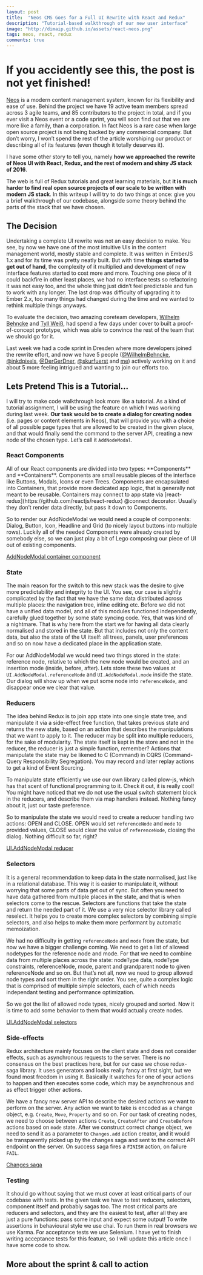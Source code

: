 ```yaml
---
layout: post
title:  "Neos CMS Goes for a Full UI Rewrite with React and Redux"
description: "Tutorial-based walkthrough of our new user interface"
image: "http://dimaip.github.io/assets/react-neos.png"
tags: neos, react, redux
comments: true
---
```


# If you accidently see this, the post is not yet finished!

[Neos](https://neos.io) is a modern content management system, known for its flexibility and ease of use. Behind the project we have 19 active team members spread across 3 agile teams, and 85 contributors to the project in total, and if you ever visit a Neos event or a code sprint, you will soon find out that we are more like a family, than a corporation. In fact Neos is a rare case when large open source project is not being backed by any commercial company.
But don’t worry, I won’t spend the rest of the article worshiping our product or describing all of its features (even though it totally deserves it). 

I have some other story to tell you, namely **how we approached the rewrite of Neos UI with React, Redux, and the rest of modern and shiny JS stack of 2016**.

The web is full of Redux tutorials and great learning materials, but **it is much harder to find real open source projects of our scale to be written with modern JS stack**. In this writeup I will try to do two things at once: give you a brief walkthrough of our codebase, alongside some theory behind the parts of the stack that we have chosen.

## The Decision

Undertaking a complete UI rewrite was not an easy decision to make. You see, by now we have one of the most intuitive UIs in the content management world, mostly stable and complete. It was written in EmberJS 1.x and for its time was pretty neatly built. But with time **things started to get out of hand**, the complexity of it multiplied and development of new interface features started to cost more and more. Touching one piece of it could backfire in other least places, we had no interface tests so refactoring it was not easy too, and the whole thing just didn’t feel predictable and fun to work with any longer. The last drop was difficulty of upgrading it to Ember 2.x, too many things had changed during the time and we wanted to rethink multiple things anyways.

To evaluate the decision, two amazing coreteam developers, [Wilhelm Behncke](https://twitter.com/WilhelmBehncke) and [Tyll Weiß](https://twitter.com/inkdpixels), had spend a few days under cover to built a proof-of-concept prototype, which was able to convince the rest of the team that we should go for it.

Last week we had a code sprint in Dresden where more developers joined the rewrite effort, and now we have 5 people ([@WilhelmBehncke](https://twitter.com/WilhelmBehncke), [@inkdpixels](https://twitter.com/inkdpixels), [@DerGerDner](https://twitter.com/DerGerDner), [@skurfuerst](https://twitter.com/skurfuerst) and [me](https://twitter.com/dimaip)) actively working on it and about 5 more feeling intrigued and wanting to join our efforts too.

## Lets Pretend This is a Tutorial...

I will try to make code walkthrough look more like a tutorial. As a kind of tutorial assignment, I will be using the feature on which I was working during last week. **Our task would be to create a dialog for creating nodes** (i.e. pages or content elements in Neos), that will provide you with a choice of all possible page types that are allowed to be created in the given place, and that would finally send the command to the server API, creating a new node of the chosen type. Let’s call it `AddNodeModal`.

### React Components

<aside class="Aside" markdown="1">All of our React components are divided into two types: **Components** and **Containers**. Components are small reusable pieces of the interface like Buttons, Modals, Icons or even Trees.
Components are encapsulated into Containers, that provide more dedicated app logic, that is generally not meant to be reusable. Containers may connect to app state via [react-redux](https://github.com/reactjs/react-redux) @connect decorator. Usually they don’t render data directly, but pass it down to Components.
</aside>

So to render our AddNodeModal we would need a couple of components: Dialog, Button, Icon, Headline and Grid (to nicely layout buttons into multiple rows). Luckily all of the needed Components were already created by somebody else, so we can just play a bit of Lego composing our piece of UI out of existing components.

<a target="_blank" class="Button" href="https://github.com/PackageFactory/PackageFactory.Guevara/blob/9e06fdd96c1627a262c42b8405c1f128de972fa4/Resources/Private/JavaScript/Host/Containers/AddNodeModal/index.js">AddNodeModal container component</a>

### State

<aside class="Aside" markdown="1">
The main reason for the switch to this new stack was the desire to give more predictability and integrity to the UI. You see, our case is slightly complicated by the fact that we have the same data distributed across multiple places: the navigation tree, inline editing etc. Before we did not have a unified data model, and all of this modules functioned independently, carefully glued together by some state syncing code. Yes, that was kind of a nightmare.
That is why here from the start we for having all data clearly normalised and stored in the state. But that includes not only the content data, but also the state of the UI itself: all trees, panels, user preferences and so on now have a dedicated place in the application state.
</aside>

For our AddNodeModal we would need two things stored in the state: reference node, relative to which the new node would be created, and an insertion mode (inside, before, after). Lets store these two values at `UI.AddNodeModal.referenceNode` and `UI.AddNodeModal.mode` inside the state.
Our dialog will show up when we put some node into `referenceNode`, and disappear once we clear that value.


### Reducers

<aside class="Aside" markdown="1">The idea behind Redux is to join app state into one single state tree, and manipulate it via a side-effect free function, that takes previous state and returns the new state, based on an action that describes the manipulations that we want to apply to it. The reducer may be split into multiple reducers, for the sake of modularity. The state itself is kept in the store and not in the reducer, the reducer is just a simple function, remember?
Actions that manipulate the state may be likened to C (Command) in CQRS (Command-Query Responsibility Segregation). You may record and later replay actions to get a kind of Event Sourcing.

To manipulate state efficiently we use our own library called plow-js, which has that scent of functional programming to it. Check it out, it is really cool!
You might have noticed that we do not use the usual switch statement block in the reducers, and describe them via map handlers instead. Nothing fancy about it, just our taste preference.
</aside>

So to manipulate the state we would need to create a reducer handling two actions: OPEN and CLOSE. OPEN would set `referenceNode` and `mode` to provided values, CLOSE would clear the value of `referenceNode`, closing the dialog. Nothing difficult so far, right?

<a target="_blank" target="_blank" class="Button" href="https://github.com/PackageFactory/PackageFactory.Guevara/blob/9e06fdd96c1627a262c42b8405c1f128de972fa4/Resources/Private/JavaScript/Host/Redux/UI/AddNodeModal/index.js">UI.AddNodeModal reducer</a>

### Selectors

<aside class="Aside" markdown="1">It is a general recommendation to keep data in the state normalised, just like in a relational database. This way it is easier to manipulate it, without worrying that some parts of data get out of sync. But often you need to have data gathered from multiple places in the state, and that is when selectors come to the rescue. Selectors are functions that take the state and return the needed part of it. We use a very nice selector library called reselect. It helps you to create more complex selectors by combining simple selectors, and also helps to make them more performant by automatic memoization.
</aside>

We had no difficulty in getting `referenceNode` and `mode` from the state, but now we have a bigger challenge coming. We need to get a list of allowed nodetypes for the reference node and mode. For that we need to combine data from multiple places across the state: nodeType data, nodeType constraints, referenceNode, mode, parent and grandparent node to given referenceNode and so on. But that’s not all, now we need to group allowed node types and sort them in the right order. You see, quite a complex logic that is comprised of multiple simple selectors, each of which needs independant testing and performance optimization.

So we got the list of allowed node types, nicely grouped and sorted. Now it is time to add some behavior to them that would actually create nodes.

<a target="_blank" class="Button" href="https://github.com/PackageFactory/PackageFactory.Guevara/blob/9e06fdd96c1627a262c42b8405c1f128de972fa4/Resources/Private/JavaScript/Host/Selectors/UI/AddNodeModal/index.js">UI.AddNodeModal selectors</a>

### Side-effects

<aside class="Aside" markdown="1">Redux architecture mainly focuses on the client state and does not consider effects, such as asynchronous requests to the server. There is no consensus on the best practices here, but for our case we chose redux-saga library. It uses generators and looks really fancy at first sight, but we found most freedom in using it. Basically it watches for one of your actions to happen and then executes some code, which may be asynchronous and as effect trigger other actions.
</aside>

We have a fancy new server API to describe the desired actions we want to perform on the server. Any action we want to take is encoded as a change object, e.g. `Create`, `Move`, `Property` and so on. For our task of creating nodes, we need to choose between actions `Create`, `CreateAfter` and `CreateBefore` actions based on `mode` state. After we construct correct change object, we need to send it as a parameter to `Changes.add` action creator, and it would be transparently picked up by the changes saga and sent to the correct API endpoint on the server. On success saga fires a `FINISH` action, on failure `FAIL`.

<a target="_blank" class="Button" href="https://github.com/PackageFactory/PackageFactory.Guevara/blob/9e06fdd96c1627a262c42b8405c1f128de972fa4/Resources/Private/JavaScript/Host/Redux/Sagas/Changes/index.js">Changes saga</a>

### Testing

It should go without saying that we must cover at least critical parts of our codebase with tests. In the given task we have to test reducers, selectors, component itself and probably sagas too. The most critical parts are reducers and selectors, and they are the easiest to test, after all they are just a pure functions: pass some input and expect some output!
To write assertions in behavioural style we use chai. To run them in real browsers we use Karma. For acceptance tests we use Selenium.
I have yet to finish writing acceptance tests for this feature, so I will update this article once I have some code to show.

## More about the sprint & call to action
